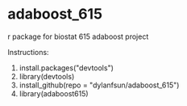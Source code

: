 # adaboost_615
r package for biostat 615 adaboost project

Instructions:
1. install.packages("devtools")
2. library(devtools) 
3. install_github(repo = "dylanfsun/adaboost_615")
4. library(adaboost615)
